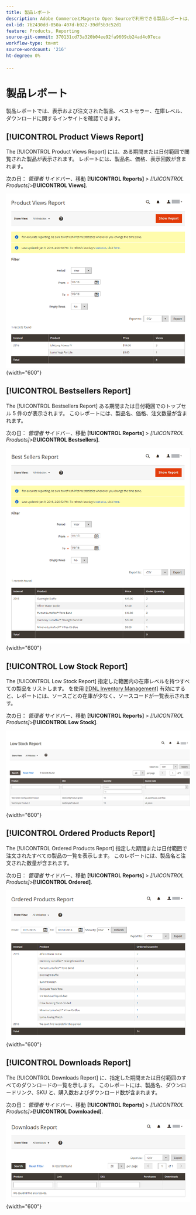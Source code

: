 ```yaml
---
title: 製品レポート
description: Adobe CommerceとMagento Open Sourceで利用できる製品レポートは、閲覧および注文された製品、ベストセラー、在庫レベルおよびダウンロードに関するインサイトを提供します。
exl-id: 7b2430dd-050a-407d-b922-39df5b3c52d1
feature: Products, Reporting
source-git-commit: 370131cd73a320b04ee92fa9609cb24ad4c07eca
workflow-type: tm+mt
source-wordcount: '216'
ht-degree: 0%

---
```


# 製品レポート

製品レポートでは、表示および注文された製品、ベストセラー、在庫レベル、ダウンロードに関するインサイトを確認できます。

## [!UICONTROL Product Views Report]

The [!UICONTROL Product Views Report] には、ある期間または日付範囲で閲覧された製品が表示されます。 レポートには、製品名、価格、表示回数が含まれます。

次の日： _管理者_ サイドバー、移動 **[!UICONTROL Reports]** > _[!UICONTROL Products]_>**[!UICONTROL Views]**.

![製品表示レポート](./assets/product-views.png){width="600"}

## [!UICONTROL Bestsellers Report]

The [!UICONTROL Bestsellers Report] ある期間または日付範囲でのトップセル 5 件のが表示されます。 このレポートには、製品名、価格、注文数量が含まれます。

次の日： _管理者_ サイドバー、移動 **[!UICONTROL Reports]** > _[!UICONTROL Products]_>**[!UICONTROL Bestsellers]**.

![ベストセラーレポート](./assets/bestsellers.png){width="600"}

## [!UICONTROL Low Stock Report]

The [!UICONTROL Low Stock Report] 指定した範囲内の在庫レベルを持つすべての製品をリストします。 を使用 [[!DNL Inventory Management]](../inventory-management/introduction.md) 有効にすると、レポートには、ソースごとの在庫が少なく、ソースコードが一覧表示されます。

次の日： _管理者_ サイドバー、移動 **[!UICONTROL Reports]** > _[!UICONTROL Products]_>**[!UICONTROL Low Stock]**.

![低在庫レポート](./assets/low-stock.png){width="600"}

## [!UICONTROL Ordered Products Report]

The [!UICONTROL Ordered Products Report] 指定した期間または日付範囲で注文されたすべての製品の一覧を表示します。 このレポートには、製品名と注文された数量が含まれます。

次の日： _管理者_ サイドバー、移動 **[!UICONTROL Reports]** > _[!UICONTROL Products]_>**[!UICONTROL Ordered]**.

![注文済み製品レポート](./assets/products-ordered.png){width="600"}

## [!UICONTROL Downloads Report]

The [!UICONTROL Downloads Report] に、指定した期間または日付範囲のすべてのダウンロードの一覧を示します。 このレポートには、製品名、ダウンロードリンク、SKU と、購入数およびダウンロード数が含まれます。

次の日： _管理者_ サイドバー、移動 **[!UICONTROL Reports]** > _[!UICONTROL Products]_>**[!UICONTROL Downloaded]**.

![ダウンロードレポート](./assets/downloads.png){width="600"}
